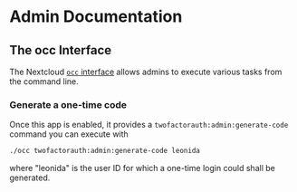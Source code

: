 # Admin Documentation

## The occ Interface

The Nextcloud [`occ` interface](https://docs.nextcloud.com/server/14/admin_manual/configuration_server/occ_command.html) allows admins to execute various tasks
from the command line. 

### Generate a one-time code

Once this app is enabled, it provides a `twofactorauth:admin:generate-code` command you can execute with

```bash
./occ twofactorauth:admin:generate-code leonida
```

where "leonida" is the user ID for which a one-time login could shall be generated.
